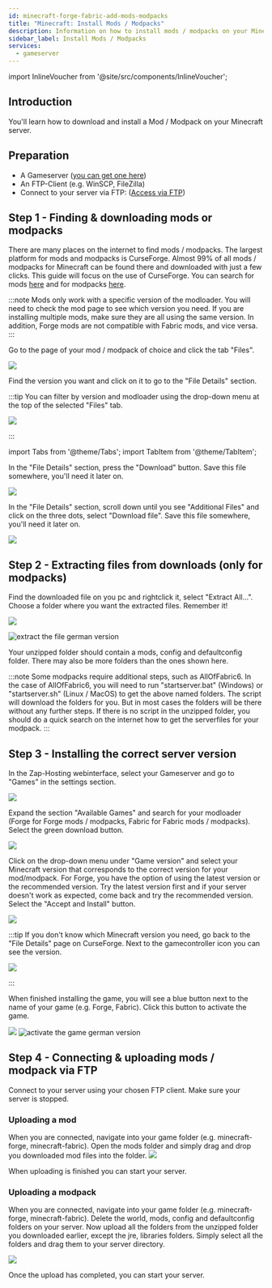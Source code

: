 ```yaml
---
id: minecraft-forge-fabric-add-mods-modpacks
title: "Minecraft: Install Mods / Modpacks"
description: Information on how to install mods / modpacks on your Minecraft Forge server from ZAP-Hosting.com - ZAP-Hosting.com documentation
sidebar_label: Install Mods / Modpacks
services:
  - gameserver
---
```


import InlineVoucher from '@site/src/components/InlineVoucher';

## Introduction

You'll learn how to download and install a Mod / Modpack on your Minecraft server.

<InlineVoucher />

## Preparation

- A Gameserver ([you can get one here](https://zap-hosting.com/en/gameserver-hosting/))
- An FTP-Client (e.g. WinSCP, FileZilla)
- Connect to your server via FTP: ([Access via FTP](gameserver-ftpaccess.md))

## Step 1 - Finding & downloading mods or modpacks

There are many places on the internet to find mods / modpacks. The largest platform for mods and modpacks is CurseForge. Almost 99% of all mods / modpacks for Minecraft can be found there and downloaded with just a few clicks. This guide will focus on the use of CurseForge. You can search for mods [here](https://www.curseforge.com/minecraft/mc-mods) and for modpacks [here](https://curseforge.com/minecraft/modpacks).

:::note
Mods only work with a specific version of the modloader. You will need to check the mod page to see which version you need. If you are installing multiple mods, make sure they are all using the same version. In addition, Forge mods are not compatible with Fabric mods, and vice versa.
:::

Go to the page of your mod / modpack of choice and click the tab "Files".

![](https://github.com/Yoshlix/docs/assets/26007280/cc528cf6-9fc8-4524-aca0-b954e24716f8)


Find the version you want and click on it to go to the "File Details" section.

:::tip
You can filter by version and modloader using the drop-down menu at the top of the selected "Files" tab.

![](https://github.com/Yoshlix/docs/assets/26007280/6867b2f2-e9db-4a4c-be88-b9b22b800e72)

:::

import Tabs from '@theme/Tabs';
import TabItem from '@theme/TabItem';

<Tabs>
<TabItem value="Mods" label="For Mods" default>
In the "File Details" section, press the "Download" button. Save this file somewhere, you'll need it later on.

![](https://github.com/Yoshlix/docs/assets/26007280/7b84ae33-1bef-4568-80d7-ef651a654b08)

</TabItem>

<TabItem value="Modpacks" label="For Modpacks">
In the "File Details" section, scroll down until you see "Additional Files" and click on the three dots, select "Download file". Save this file somewhere, you'll need it later on.

![](https://github.com/Yoshlix/docs/assets/26007280/49fb9317-fdd3-474e-8140-b78b102c5f3d)

</TabItem>
</Tabs>

## Step 2 - Extracting files from downloads (only for modpacks)

Find the downloaded file on you pc and rightclick it, select "Extract All...". Choose a folder where you want the extracted files. Remember it!

![](https://github.com/Yoshlix/docs/assets/26007280/edbc753d-1906-4d81-9f05-354ff48ceebb)

![extract the file german version](https://screensaver01.zap-hosting.com/index.php/s/iE9XFMmrjj7b7ST/preview)

Your unzipped folder should contain a mods, config and defaultconfig folder. There may also be more folders than the ones shown here. 

:::note
Some modpacks require additional steps, such as AllOfFabric6. In the case of AllOfFabric6, you will need to run "startserver.bat" (Windows) or "startserver.sh" (Linux / MacOS) to get the above named folders. The script will download the folders for you. But in most cases the folders will be there without any further steps. If there is no script in the unzipped folder, you should do a quick search on the internet how to get the serverfiles for your modpack.
:::


## Step 3 - Installing the correct server version

In the Zap-Hosting webinterface, select your Gameserver and go to "Games" in the settings section.

![](https://github.com/Yoshlix/docs/assets/26007280/47e88856-0120-408a-8bec-41e54e3b0738)

Expand the section "Available Games" and search for your modloader (Forge for Forge mods / modpacks, Fabric for Fabric mods / modpacks). Select the green download button.

![](https://github.com/Yoshlix/docs/assets/26007280/e3b4e5d3-11c9-4f09-ae46-27cea93a58a3)


Click on the drop-down menu under "Game version" and select your Minecraft version that corresponds to the correct version for your mod/modpack. For Forge, you have the option of using the latest version or the recommended version. Try the latest version first and if your server doesn't work as expected, come back and try the recommended version. Select the "Accept and Install" button.

![](https://github.com/Yoshlix/docs/assets/26007280/3530466f-bd58-4d0e-9ca3-8d964ac76d80)


:::tip
If you don't know which Minecraft version you need, go back to the "File Details" page on CurseForge. Next to the gamecontroller icon you can see the version.

![](https://github.com/Yoshlix/docs/assets/26007280/89f751c1-7179-4107-b8bc-7c4381a7d94c)

:::

When finished installing the game, you will see a blue button next to the name of your game (e.g. Forge, Fabric). Click this button to activate the game.

![](https://github.com/Yoshlix/docs/assets/26007280/53cf9569-3529-42fb-9a7d-6ae636ca4f9c)
![activate the game german version](https://screensaver01.zap-hosting.com/index.php/s/GiFsA7JmGPd4LCB/preview)


## Step 4 - Connecting & uploading mods / modpack via FTP

Connect to your server using your chosen FTP client. Make sure your server is stopped.

### Uploading a mod

When you are connected, navigate into your game folder (e.g. minecraft-forge, minecraft-fabric). Open the mods folder and simply drag and drop you downloaded mod files into the folder.
![](https://github.com/Yoshlix/docs/assets/26007280/8619fc4f-4fab-415a-9692-f74f8930da3f)

When uploading is finished you can start your server.

### Uploading a modpack

When you are connected, navigate into your game folder (e.g. minecraft-forge, minecraft-fabric). Delete the world, mods, config and defaultconfig folders on your server. Now upload all the folders from the unzipped folder you downloaded earlier, except the jre, libraries folders. Simply select all the folders and drag them to your server directory.

![](https://github.com/Yoshlix/docs/assets/26007280/1424a94d-aa96-40ca-8b30-7c1905e67c21)

Once the upload has completed, you can start your server.
